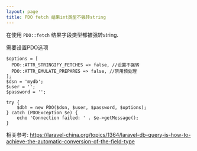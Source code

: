 ```yaml
---
layout: page
title: PDO fetch 结果int类型不强转string
---
```



在使用 `PDO::fetch` 结果字段类型都被强转string.

需要设置PDO选项

```
$options = [
  PDO::ATTR_STRINGIFY_FETCHES => false, //设置不强转
  PDO::ATTR_EMULATE_PREPARES => false, //禁用预处理
];
$dsn = 'mydb';
$user = '';
$password = '';

try {
    $dbh = new PDO($dsn, $user, $password, $options);
} catch (PDOException $e) {
    echo 'Connection failed: ' . $e->getMessage();
}
```

相关参考:
https://laravel-china.org/topics/1364/laravel-db-query-is-how-to-achieve-the-automatic-conversion-of-the-field-type
